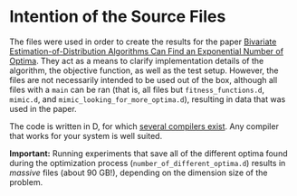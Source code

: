 # Intention of the Source Files

The files were used in order to create the results for the paper [Bivariate Estimation-of-Distribution Algorithms Can Find an Exponential Number of Optima](https://dl.acm.org/doi/10.1145/3377930.3390177).
They act as a means to clarify implementation details of the algorithm, the objective function, as well as the test setup.
However, the files are not necessarily intended to be used out of the box, although all files with a ``main`` can be ran (that is, all files but ``fitness_functions.d``, ``mimic.d``, and ``mimic_looking_for_more_optima.d``), resulting in data that was used in the paper.

The code is written in D, for which [several compilers exist](https://dlang.org/download.html).
Any compiler that works for your system is well suited.

**Important:** Running experiments that save all of the different optima found during the optimization process (``number_of_different_optima.d``) results in *massive* files (about 90 GB!), depending on the dimension size of the problem.
